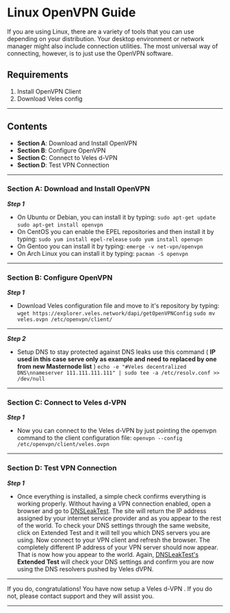 
# Linux OpenVPN Guide 

If you are using Linux, there are a variety of tools that you can use depending on your distribution. Your desktop environment or network manager might also include connection utilities. The most universal way of connecting, however, is to just use the OpenVPN software.

## Requirements
1) Install OpenVPN Client
2) Download Veles config
***

## Contents
* **Section A**: Download and Install OpenVPN
* **Section B**: Configure OpenVPN
* **Section C**: Connect to Veles d-VPN
* **Section D**: Test VPN Connection
***

### Section A: Download and Install OpenVPN

***Step 1***
* On Ubuntu or Debian, you can install it by typing:
`sudo apt-get update`
`sudo apt-get install openvpn`
* On CentOS you can enable the EPEL repositories and then install it by typing:
`sudo yum install epel-release`
`sudo yum install openvpn`
* On Gentoo you can install it by typing:
`emerge -v net-vpn/openvpn`
* On Arch Linux you can install it by typing:
`pacman -S openvpn`
***

### Section B: Configure OpenVPN 

***Step 1***
* Download Veles configuration file and move to it's repository by typing:
`wget https://explorer.veles.network/dapi/getOpenVPNConfig`
`sudo mv veles.ovpn /etc/openvpn/client/`
***

***Step 2***
* Setup DNS to stay protected against DNS leaks use this command ( **IP used in this case serve only as example and need to replaced by one from new Masternode list** )
`echo -e "#Veles decentralized DNS\nnameserver 111.111.111.111" | sudo tee -a /etc/resolv.conf >> /dev/null`
***

### Section C: Connect to Veles d-VPN
***Step 1***
* Now you can connect to the Veles d-VPN by just pointing the openvpn command to the client configuration file:
`openvpn --config /etc/openvpn/client/veles.ovpn`
***

### Section D: Test VPN Connection

***Step 1***
* Once everything is installed, a simple check confirms everything is working properly. Without having a VPN connection enabled, open a browser and go to [DNSLeakTest](https://www.dnsleaktest.com/).
The site will return the IP address assigned by your internet service provider and as you appear to the rest of the world. To check your DNS settings through the same website, click on Extended Test and it will tell you which DNS servers you are using.
Now connect to your VPN client and refresh the browser. The completely different IP address of your VPN server should now appear. That is now how you appear to the world. Again, [DNSLeakTest's](https://www.dnsleaktest.com/) **Extended Test** will check your DNS settings and confirm you are now using the DNS resolvers pushed by Veles dVPN.
***

If you do, congratulations! You have now setup a Veles d-VPN . If you do not, please contact support and they will assist you.  
***